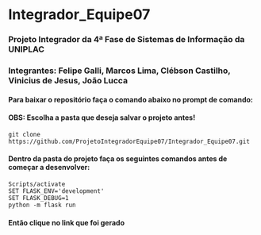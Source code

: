# Integrador_Equipe07
### Projeto Integrador da 4ª Fase de Sistemas de Informação da UNIPLAC

### Integrantes: Felipe Galli, Marcos Lima, Clébson Castilho, Vinicius de Jesus, João Lucca

#### Para baixar o repositório faça o comando abaixo no prompt de comando:

#### OBS: Escolha a pasta que deseja salvar o projeto antes!
`git clone https://github.com/ProjetoIntegradorEquipe07/Integrador_Equipe07.git`

#### Dentro da pasta do projeto faça os seguintes comandos antes de começar a desenvolver:

`Scripts/activate`<br>
`SET FLASK_ENV='development'`<br>
`SET FLASK_DEBUG=1`<br>
`python -m flask run`

#### Então clique no link que foi gerado





